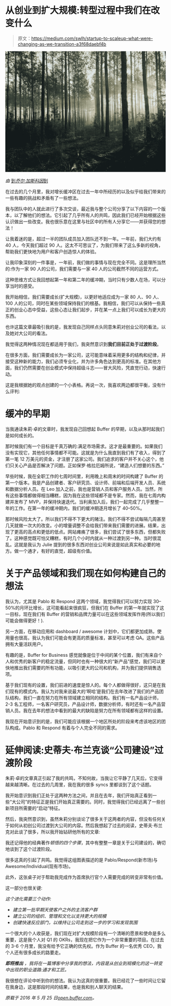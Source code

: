 # 从创业到扩大规模:转型过程中我们在改变什么

> 原文：<https://medium.com/swlh/startup-to-scaleup-what-were-changing-as-we-transition-a3f68daebf4b>

![](img/0bf90e91b111b4c9715d7ce956b9f928.png)

*由* [到*乔尔·加斯科因*到](https://medium.com/u/cc7e684f6a25?source=post_page-----a3f68daebf4b--------------------------------)

在过去的几个月里，我对增长缓冲区在过去一年中所经历的以及似乎给我们带来的一些有趣的挑战和矛盾有了一些想法。

我与团队中的人就此进行了多次交谈，最近我与整个公司分享了以下内容的一个版本，以了解他们的想法。它引起了几乎所有人的共鸣，因此我们已经开始根据这些认识做出一些改变。我也很乐意在这里与社区中的所有人分享它——并获得您的想法！

让我着迷的是，超过一半的团队成员加入团队还不到一年。一年前，我们大约有 40 人，今天我们超过 90 人。这太不可思议了，为我们带来了这么多新的视角，帮助我们更快地为用户和客户创造惊人的体验。

让我印象深刻的一件事是，一年前，我们做的事情与现在完全不同。这是理所当然的:作为一家 90 人的公司，我们需要与一家 40 人的公司截然不同的运营方式。

这种思维方式让我回想起第一年和第二年的缓冲期，当时只有少数人在场，可以分享当时的感受。

我开始相信，我们需要成长(扩大规模)，以更好地适应成为一家 80 人、90 人、100 人的公司，同时在某些领域保持我们的根基。我相信，我们可以从保持一些真正的创业心态中受益，这些心态让我们起步，并在某一点上我们可以成长为更大的东西。

也许这篇文章最吸引我的是，我发现自己同样点头同意朱莉对创业公司的看法，以及她对大公司的看法。

我觉得这两种情况现在都适用于我们，我突然意识到**我们目前正处于过渡阶段**。

在很多方面，我们需要成长为一家公司，这可能意味着采用更多的结构和纪律，并接受这种新的能力，我们必须专业化，并为许多角色达到更高的标准。在其他方面，我们仍然需要在创业模式中保持超级斗志——冒大风险，凭直觉行动，快速行动。

这是我根据她的观点创建的一个小表格。再说一次，我喜欢两边都很平衡，没有什么评判:

# 缓冲的早期

当我通读朱莉·卓的文章时，我发现自己回想起 Buffer 的早期，以及从那时起我们是如何成长的。

那时候我们有一个目标是千真万确的:满足市场需求。这才是最重要的。如果我们没有实现它，其他任何事情都不可能。这就是为什么我直到我们有了收入，得到了第一笔 12 万美元的资金，才注册了这家公司。我们追求的客户并不关心这个，他们只关心产品是否解决了问题。正如保罗·格拉厄姆所说，“建造人们想要的东西。”

早些时候，我在全职工作的七周时间里，利用晚上和周末的时间构建了 Buffer 的第一个版本。我是产品创建者、客户研究员、设计师、前端和后端开发人员、系统和数据分析人员。在 Leo 加入之前，我也是营销人员和客户服务人员。当然，所有这些事情都做得相当糟糕，因为我在这些领域都不是专家。然而，我在七周内构建并发布了 MVP，并保持快速迭代。当利奥加入后，我们一起完成了几乎整整一年的工作。在第一年的缓冲期内，我们的缓冲期逐月增长了 40–50%。

那时候风险太大了。所以我们不得不下更大的赌注。我们不得不尝试每隔几周甚至几天就做一次大的改变。小的增量调整不会给我们带来我们需要的进展。结果，出现了更高的高点和更低的低点。网站瘫痪了很多，我们尝试了很多东西，但都失败了。这种感觉既可怕又糟糕，有时几个小时内就从一种过渡到另一种。当时很混乱。这就是我认为 Julie 提到的很多东西对创业公司来说是如此真实和必要的地方。做一个通才，有好的直觉，超级有价值。

# 关于产品领域和我们现在如何构建自己的想法

我认为，尤其是 Pablo 和 Respond 这两个领域，我觉得我们可以努力实现 30–50%的月环比增长，这可能看起来很疯狂，但我们在 Buffer 的第一年就实现了这一目标，现在我们有 Buffer 的营销和品牌力量可以在这些领域发挥作用(所以我们可能会做得更好！).

另一方面，在移动应用和 dashboard / awesome 计划中，它们都更加成熟，使用量也很高，我认为我们可能会有更高的质量标准，甚至可以考虑 QA。这些产品拥有大量活跃用户。

有趣的是，Buffer for Business 感觉就像是位于中间的某个位置，我们有来自个人和优秀的新客户的稳定流量，但同时也有一种很大的“新产品”感觉，我们可以更快地推出我们需要的所有功能，以吸引更大的公司和机构，并为我们提供销售选项。

基于我们现有的设置，我们前进的速度是惊人的。每个人都做得很好，这只是在我们现有的模式内。我认为对我来说最大的‘啊哈’是我们在去年改进了我们的产品团队结构，我们一直在努力在所有领域建立相同的结构。我们有一名产品设计师，2-3 名工程师，一名客户研究员，产品设计师，数据分析师，有时还有一名产品营销人员。我在去年的想法中看到的最大的缺陷是努力在所有领域都有这样的设置。

我现在开始意识到的是，我们可能应该根据一个地区所处的阶段来考虑该地区的团队构成。Pablo 和 Respond 有着与个人完全不同的需求。

# 延伸阅读:史蒂夫·布兰克谈“公司建设”过渡阶段

朱莉·卓的文章真正引起了我的共鸣，不知何故，当我让它平静了几天后，它变得越来越清晰。在过去的几周里，我在我的很多 syncs 里都谈到了这个话题。

我开始意识到我们正处于这两种方法之间，并且在去年，我们开始真正看到一些“大公司”的特征正是我们开始真正需要的。同时，我觉得我们已经远离了一些创新项目所需要的“启动”特征。

然后，我突然意识到，虽然朱莉分别谈论了很多关于这两者的内容，但没有任何关于如何从初创公司过渡到大公司的内容。然后我想起了过去的阅读，史蒂夫·布兰克对此谈了很多，所以我开始钻研他所有的文章:

我还记得他的经典著作*顿悟的四个步骤*，其中有整整一章是关于公司建设的，确切地谈到了这个过渡阶段。

很多这真的引起了共鸣。我觉得这组图表描述的是 Pablo/Respond(新市场)与 Awesome/Individual(现有市场)。

此外，这张桌子对于帮助我完成作为首席执行官个人需要完成的转变非常有价值。

这一部分也很关键:

*这个进化需要三个动作:*

*   *建立第一批早期天使客户之外的主流客户群*
*   *建立公司的组织、管理和文化以支持更大的规模*
*   *创建快速反应部门，以维持让公司走到这一步的学习和发现氛围*

一个很大的个人收获是，我们现在对扩大规模阶段有一个清晰的愿景和使命是多么重要，这是我个人对 Q1 的 OKRs，我现在把它作为一个非常重要的项目。在过去的 3-6 个月里，我没有给予它正确的优先权。作为 Buffer 的一名优秀 CEO，我个人还有很多成长的路要走。

***即将推出*** *，我将在一篇博客中分享我的想法，内容是从创业到规模化的这一转变中出现的职业道路:通才和工匠。*

我很想在评论中听到你的想法。我认为这真的很重要。我已经花了一些时间让它留在我身边，这是那段时间的结果，也是我和别人聊天的结果。

*原载于 2016 年 5 月 25 日*[*open.buffer.com*](https://open.buffer.com/from-startup-to-scaleup-what-were-changing-as-we-make-the-transition/)*。*